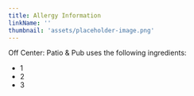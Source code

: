 ```yaml
---
title: Allergy Information
linkName: ''
thumbnail: 'assets/placeholder-image.png'
---
```


Off Center: Patio & Pub uses the following ingredients:

- 1
- 2
- 3
